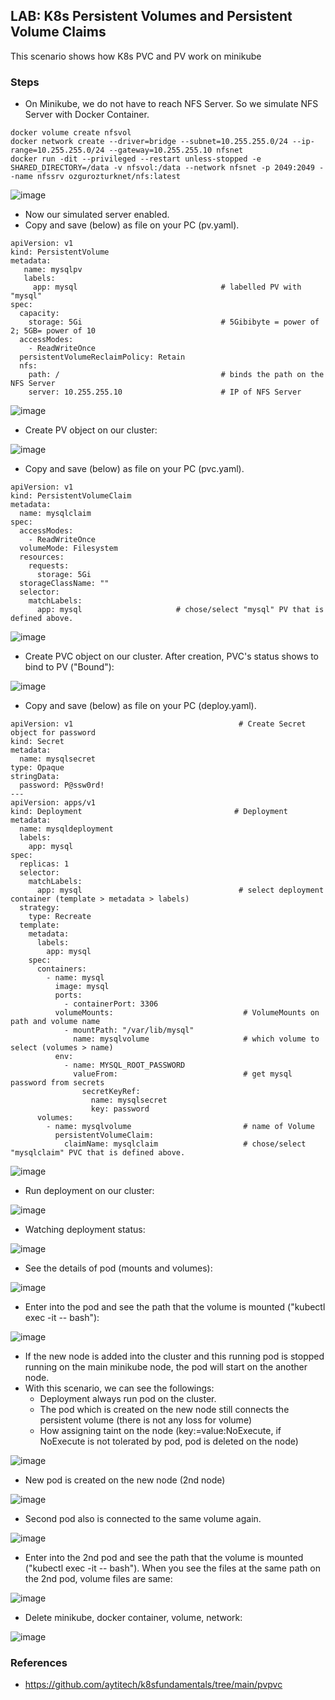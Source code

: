 ## LAB: K8s Persistent Volumes and Persistent Volume Claims

This scenario shows how K8s PVC and PV work on minikube

### Steps

- On Minikube, we do not have to reach NFS Server. So we simulate NFS Server with Docker Container.

``` 
docker volume create nfsvol
docker network create --driver=bridge --subnet=10.255.255.0/24 --ip-range=10.255.255.0/24 --gateway=10.255.255.10 nfsnet
docker run -dit --privileged --restart unless-stopped -e SHARED_DIRECTORY=/data -v nfsvol:/data --network nfsnet -p 2049:2049 --name nfssrv ozgurozturknet/nfs:latest
``` 

![image](https://user-images.githubusercontent.com/10358317/152173180-47015aa9-a8b8-4a41-a49e-9154a4eb26e2.png)

- Now our simulated server enabled.
- Copy and save (below) as file on your PC (pv.yaml). 

```     
apiVersion: v1                               
kind: PersistentVolume
metadata:
   name: mysqlpv
   labels:
     app: mysql                                # labelled PV with "mysql"
spec:
  capacity:
    storage: 5Gi                               # 5Gibibyte = power of 2; 5GB= power of 10
  accessModes:
    - ReadWriteOnce
  persistentVolumeReclaimPolicy: Retain      
  nfs:
    path: /                                    # binds the path on the NFS Server
    server: 10.255.255.10                      # IP of NFS Server
```

![image](https://user-images.githubusercontent.com/10358317/154735518-3bde3e54-518b-4fba-bdf5-bd57eabd2546.png)

- Create PV object on our cluster:

![image](https://user-images.githubusercontent.com/10358317/152173879-837bb03a-fd9f-44ba-becc-fa3ab7ae748f.png)

- Copy and save (below) as file on your PC (pvc.yaml). 

```     
apiVersion: v1
kind: PersistentVolumeClaim
metadata:
  name: mysqlclaim
spec:
  accessModes:
    - ReadWriteOnce
  volumeMode: Filesystem          
  resources:
    requests:
      storage: 5Gi
  storageClassName: ""
  selector:
    matchLabels:
      app: mysql                     # chose/select "mysql" PV that is defined above.
```

![image](https://user-images.githubusercontent.com/10358317/154735540-3026d9de-92bd-4e9d-a00a-3f0cf597db34.png)

- Create PVC object on our cluster. After creation, PVC's status shows to bind to PV ("Bound"):

![image](https://user-images.githubusercontent.com/10358317/152174156-9d20270f-3be7-46b1-ac07-2c32c56036c4.png)

- Copy and save (below) as file on your PC (deploy.yaml). 

```     
apiVersion: v1                                     # Create Secret object for password
kind: Secret
metadata:
  name: mysqlsecret
type: Opaque
stringData:
  password: P@ssw0rd!
---
apiVersion: apps/v1
kind: Deployment                                  # Deployment
metadata:
  name: mysqldeployment
  labels:
    app: mysql
spec:
  replicas: 1
  selector:
    matchLabels:
      app: mysql                                   # select deployment container (template > metadata > labels)
  strategy:
    type: Recreate
  template:
    metadata:
      labels:  
        app: mysql
    spec:
      containers:
        - name: mysql
          image: mysql
          ports:
            - containerPort: 3306
          volumeMounts:                             # VolumeMounts on path and volume name
            - mountPath: "/var/lib/mysql"
              name: mysqlvolume                     # which volume to select (volumes > name)
          env:
            - name: MYSQL_ROOT_PASSWORD
              valueFrom:                            # get mysql password from secrets
                secretKeyRef:
                  name: mysqlsecret
                  key: password
      volumes:
        - name: mysqlvolume                         # name of Volume
          persistentVolumeClaim:
            claimName: mysqlclaim                   # chose/select "mysqlclaim" PVC that is defined above.
```

![image](https://user-images.githubusercontent.com/10358317/154735894-bb807908-5378-487c-bb67-8e68ab26cc00.png)

- Run deployment on our cluster:

![image](https://user-images.githubusercontent.com/10358317/152175581-ccaafe14-e41d-4a14-8e4f-cde96e9bf31b.png)

- Watching deployment status:
 
 ![image](https://user-images.githubusercontent.com/10358317/152175839-0b3c4cbd-210a-46ff-80ac-8dbd723c6a62.png)

- See the details of pod (mounts and volumes):

![image](https://user-images.githubusercontent.com/10358317/152176550-73e8c06c-0f5a-42ed-ab06-171e545ee078.png)

- Enter into the pod and see the path that the volume is mounted ("kubectl exec -it <PodName> -- bash"):

![image](https://user-images.githubusercontent.com/10358317/152181824-96dfbc72-ee0f-45c0-b896-b6fea7b9f7a5.png)

- If the new node is added into the cluster and this running pod is stopped running on the main minikube node, the pod will start on the another node.
- With this scenario, we can see the followings:
   - Deployment always run pod on the cluster.
   - The pod which is created on the new node still connects the persistent volume (there is not any loss for volume)
   - How assigning taint on the node (key:=value:NoExecute, if NoExecute is not tolerated by pod, pod is deleted on the node)

![image](https://user-images.githubusercontent.com/10358317/152178562-388f60db-977e-4247-8b0f-2ff9e0df602e.png)

- New pod is created on the new node (2nd node)

![image](https://user-images.githubusercontent.com/10358317/152178713-ca502e6c-140e-4471-aa37-dc4a8c5c6785.png)

- Second pod also is connected to the same volume again.

![image](https://user-images.githubusercontent.com/10358317/152179192-d6030535-8a54-451a-b97a-319ba2549870.png)
   
- Enter into the 2nd pod and see the path that the volume is mounted ("kubectl exec -it <PodName> -- bash"). When you see the files at the same path on the 2nd pod, volume files are same:
   
![image](https://user-images.githubusercontent.com/10358317/152182472-e67f7162-a4cf-4034-aa98-375860fbd38d.png)
  
- Delete minikube, docker container, volume, network:

![image](https://user-images.githubusercontent.com/10358317/152180006-911adcbc-0d5a-4d6d-9364-eb7fe1bca0d2.png)

### References
- https://github.com/aytitech/k8sfundamentals/tree/main/pvpvc
